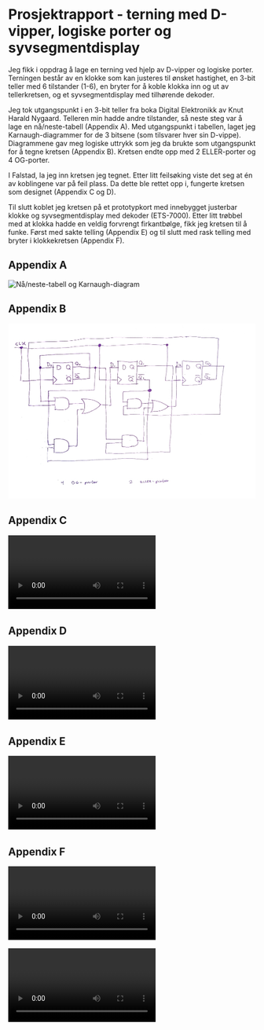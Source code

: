 # Prosjektrapport - terning med D-vipper, logiske porter og syvsegmentdisplay
Jeg fikk i oppdrag å lage en terning ved hjelp av D-vipper og logiske porter. Terningen består av en klokke som kan justeres til ønsket hastighet, en 3-bit teller med 6 tilstander (1-6), en bryter for å koble klokka inn og ut av tellerkretsen, og et syvsegmentdisplay med tilhørende dekoder.

Jeg tok utgangspunkt i en 3-bit teller fra boka Digital Elektronikk av Knut Harald Nygaard. Telleren min hadde andre tilstander, så neste steg var å lage en nå/neste-tabell (Appendix A). Med utgangspunkt i tabellen, laget jeg Karnaugh-diagrammer for de 3 bitsene (som tilsvarer hver sin D-vippe). Diagrammene gav meg logiske uttrykk som jeg da brukte som utgangspunkt for å tegne kretsen (Appendix B). Kretsen endte opp med 2 ELLER-porter og 4 OG-porter.

I Falstad, la jeg inn kretsen jeg tegnet. Etter litt feilsøking viste det seg at én av koblingene var på feil plass. Da dette ble rettet opp i, fungerte kretsen som designet (Appendix C og D).

Til slutt koblet jeg kretsen på et prototypkort med innebygget justerbar klokke og syvsegmentdisplay med dekoder (ETS-7000). Etter litt trøbbel med at klokka hadde en veldig forvrengt firkantbølge, fikk jeg kretsen til å funke. Først med sakte telling (Appendix E) og til slutt med rask telling med bryter i klokkekretsen (Appendix F).

## Appendix A
![Nå/neste-tabell og Karnaugh-diagram](terning-nånestetabell-karnaughdiagram.jpg)

## Appendix B
![Kretsdiagram](terning-kretsdiagram.jpg)

## Appendix C
![Krets i Falstad med sakte telling](teller-sakte.mp4)

## Appendix D
![Krets i Falstad med bryter og raskere telling](teller-raskt.mp4)

## Appendix E
![Fysisk kobling, sakte telling](fysisk-sakte.mp4)

## Appendix F
![Fysisk kobling, rask telling](fysisk-rask.mp4)

![Fysisk kobling, rask telling, nær](fysisk-rask-nær.mp4)
